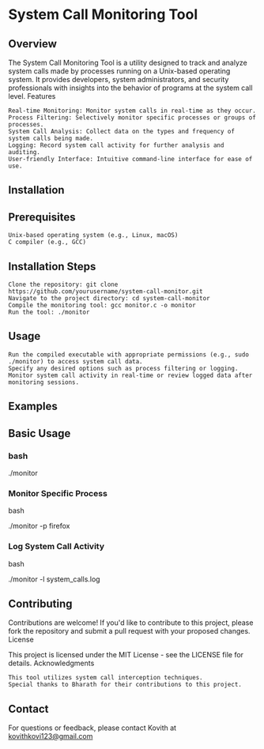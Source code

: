 # System Call Monitoring Tool
## Overview

The System Call Monitoring Tool is a utility designed to track and analyze system calls made by processes running on a Unix-based operating system. It provides developers, system administrators, and security professionals with insights into the behavior of programs at the system call level.
Features

    Real-time Monitoring: Monitor system calls in real-time as they occur.
    Process Filtering: Selectively monitor specific processes or groups of processes.
    System Call Analysis: Collect data on the types and frequency of system calls being made.
    Logging: Record system call activity for further analysis and auditing.
    User-friendly Interface: Intuitive command-line interface for ease of use.

## Installation
## Prerequisites

    Unix-based operating system (e.g., Linux, macOS)
    C compiler (e.g., GCC)

## Installation Steps

    Clone the repository: git clone https://github.com/yourusername/system-call-monitor.git
    Navigate to the project directory: cd system-call-monitor
    Compile the monitoring tool: gcc monitor.c -o monitor
    Run the tool: ./monitor

## Usage

    Run the compiled executable with appropriate permissions (e.g., sudo ./monitor) to access system call data.
    Specify any desired options such as process filtering or logging.
    Monitor system call activity in real-time or review logged data after monitoring sessions.

## Examples
## Basic Usage

### bash

./monitor

### Monitor Specific Process

bash

./monitor -p firefox

### Log System Call Activity

bash

./monitor -l system_calls.log

## Contributing

Contributions are welcome! If you'd like to contribute to this project, please fork the repository and submit a pull request with your proposed changes.
License

This project is licensed under the MIT License - see the LICENSE file for details.
Acknowledgments

    This tool utilizes system call interception techniques.
    Special thanks to Bharath for their contributions to this project.

## Contact

For questions or feedback, please contact Kovith at kovithkovi123@gmail.com
